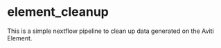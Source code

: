 # element_cleanup
 This is a simple nextflow pipeline to clean up data generated on the Aviti Element.
